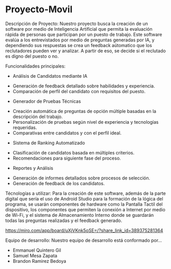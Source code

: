 # Proyecto-Movil
Descripción de Proyecto:
Nuestro proyecto busca la creación de un software por medio de Inteligencia Artificial que permita la evaluación rápida de personas que participan por un puesto de trabajo. Este software evalúa a los entrevistados por medio de preguntas generadas por IA, y dependiendo sus respuestas se crea un feedback aútomatico que los reclutadores pueden ver y analizar. A partir de eso, se decide si el reclutado es digno del puesto o no.

Funcionalidades principales:
* Análisis de Candidatos mediante IA
- Generación de feedback detallado sobre habilidades y experiencia.
- Comparación de perfil del candidato con requisitos del puesto.
* Generador de Pruebas Técnicas
- Creación automática de preguntas de opción múltiple basadas en la descripción del trabajo.
- Personalización de pruebas según nivel de experiencia y tecnologías requeridas.
- Comparativas entre candidatos y con el perfil ideal.
* Sistema de Ranking Automatizado
- Clasificación de candidatos basada en múltiples criterios.
- Recomendaciones para siguiente fase del proceso.
* Reportes y Análisis
- Generación de informes detallados sobre procesos de selección.
- Generación de feedback de los candidatos.

Técnologías a utilizar: 
Para la creación de este software, además de la parte digital que sería el uso de Android Studio para la formación de la lógica del programa, se usarán componentes de hardware como la Pantalla Tactil del dispositivo, los componentes que permiten la conexión a Internet por medio de Wi-Fi, y el sistema de Almacenamiento Interno donde se guardarán todas las preguntas realizadas y el feedback generado. 

https://miro.com/app/board/uXjVKnk5oSE=/?share_link_id=389375281364

Equipo de desarrollo:
Nuestro equipo de desarrollo está conformado por...
- Emmanuel Quintero Gil
- Samuel Mesa Zapata
- Brandon Ramirez Bedoya
